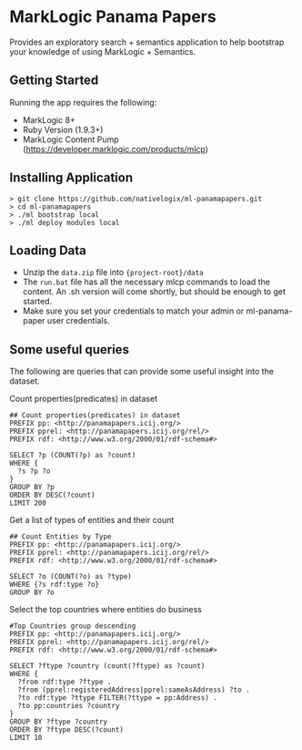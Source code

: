 # MarkLogic Panama Papers 

Provides an exploratory search + semantics application to help bootstrap your knowledge of using MarkLogic + Semantics.

## Getting Started

Running the app requires the following:
* MarkLogic 8+
* Ruby Version (1.9.3+)
* MarkLogic Content Pump (https://developer.marklogic.com/products/mlcp)


## Installing Application
```sparql
> git clone https://github.com/nativelogix/ml-panamapapers.git
> cd ml-panamapapers
> ./ml bootstrap local
> ./ml deploy modules local
```

## Loading Data
* Unzip the `data.zip` file into `{project-root}/data`
* The `run.bat` file has all the necessary mlcp commands to load the content. An .sh version will come shortly, but should be enough to get started.
* Make sure you set your credentials to match your admin or ml-panama-paper user credentials.


## Some useful queries

The following are queries that can provide some useful insight into the dataset.

Count properties(predicates) in dataset
```
## Count properties(predicates) in dataset
PREFIX pp: <http://panamapapers.icij.org/>
PREFIX pprel: <http://panamapapers.icij.org/rel/>
PREFIX rdf: <http://www.w3.org/2000/01/rdf-schema#>

SELECT ?p (COUNT(?p) as ?count)
WHERE {
  ?s ?p ?o
}
GROUP BY ?p
ORDER BY DESC(?count)
LIMIT 200
```
Get a list of types of entities and their count

```
## Count Entities by Type
PREFIX pp: <http://panamapapers.icij.org/>
PREFIX pprel: <http://panamapapers.icij.org/rel/>
PREFIX rdf: <http://www.w3.org/2000/01/rdf-schema#>

SELECT ?o (COUNT(?o) as ?type)
WHERE {?s rdf:type ?o}
GROUP BY ?o
```

Select the top countries where entities do business

```
#Top Countries group descending
PREFIX pp: <http://panamapapers.icij.org/>
PREFIX pprel: <http://panamapapers.icij.org/rel/>
PREFIX rdf: <http://www.w3.org/2000/01/rdf-schema#>

SELECT ?ftype ?country (count(?ftype) as ?count) 
WHERE {
  ?from rdf:type ?ftype .
  ?from (pprel:registeredAddress|pprel:sameAsAddress) ?to . 
  ?to rdf:type ?ttype FILTER(?ttype = pp:Address) .
  ?to pp:countries ?country
}
GROUP BY ?ftype ?country 
ORDER BY ?ftype DESC(?count)
LIMIT 10
```
